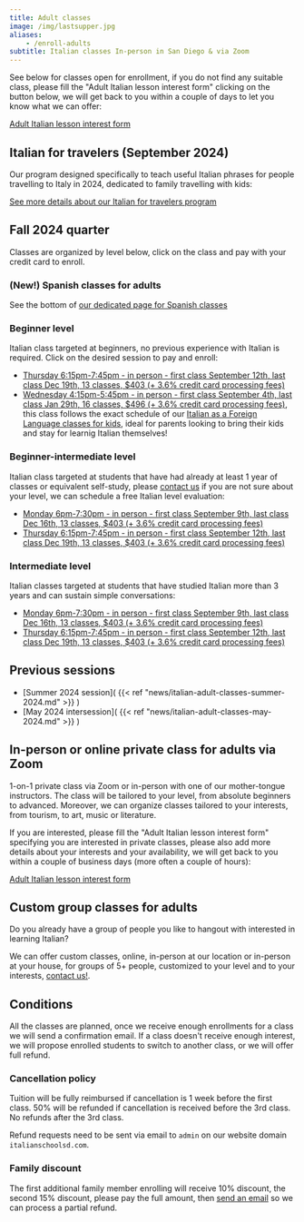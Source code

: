 ```yaml
---
title: Adult classes
image: /img/lastsupper.jpg
aliases:
    - /enroll-adults
subtitle: Italian classes In-person in San Diego & via Zoom
---
```


See below for classes open for enrollment, if you do not find any suitable class, please fill the "Adult Italian lesson interest form" clicking on the button below,
we will get back to you within a couple of days to let you know what we can offer:

<div class="tc">
<a href="https://forms.gle/LHR7Htpeb3mQzV838" class="btn raise">Adult Italian lesson interest form</a>
</div>

## Italian for travelers (September 2024)

Our program designed specifically to teach useful Italian phrases for people travelling to Italy in 2024, dedicated to family travelling with kids:

[See more details about our Italian for travelers program](/travelers)


## Fall 2024 quarter

Classes are organized by level below, click on the class and pay with your credit card to enroll.

### (New!) Spanish classes for adults

See the bottom of [our dedicated page for Spanish classes](/spanish)

### Beginner level

Italian class targeted at beginners, no previous experience with Italian is required. Click on the desired session to pay and enroll:

* [Thursday 6:15pm-7:45pm - in person - first class September 12th, last class Dec 19th, 13 classes, $403 (+ 3.6% credit card processing fees)](https://link.waveapps.com/zr3jb2-95asr8)
* [Wednesday 4:15pm-5:45pm - in person - first class September 4th, last class Jan 29th, 16 classes, $496 (+ 3.6% credit card processing fees)](https://link.waveapps.com/4rrdfr-dnzxag), this class follows the exact schedule of our [Italian as a Foreign Language classes for kids](/classes), ideal for parents looking to bring their kids and stay for learnig Italian themselves!

### Beginner-intermediate level

Italian class targeted at students that have had already at least 1 year of classes or equivalent self-study, please [contact us](/contact) if you are not sure about your level, we can schedule a free Italian level evaluation:

* [Monday 6pm-7:30pm - in person - first class September 9th, last class Dec 16th, 13 classes, $403 (+ 3.6% credit card processing fees)](https://link.waveapps.com/2pvhww-rx228k)
* [Thursday 6:15pm-7:45pm - in person - first class September 12th, last class Dec 19th, 13 classes, $403 (+ 3.6% credit card processing fees)](https://link.waveapps.com/xxztya-xsvdax)

### Intermediate level

Italian classes targeted at students that have studied Italian more than 3 years and can sustain simple conversations:

* [Monday 6pm-7:30pm - in person - first class September 9th, last class Dec 16th, 13 classes, $403 (+ 3.6% credit card processing fees)](https://link.waveapps.com/dkbkjs-c9mcqu)
* [Thursday 6:15pm-7:45pm - in person - first class September 12th, last class Dec 19th, 13 classes, $403 (+ 3.6% credit card processing fees)](https://link.waveapps.com/eaqxrz-qtmtqp)


## Previous sessions

* [Summer 2024 session]( {{< ref "news/italian-adult-classes-summer-2024.md" >}} )
* [May 2024 intersession]( {{< ref "news/italian-adult-classes-may-2024.md" >}} )

## In-person or online private class for adults via Zoom

1-on-1 private class via Zoom or in-person with one of our mother-tongue instructors. The class will be tailored to your level, from absolute beginners to advanced. Moreover, we can organize classes tailored to your interests, from tourism, to art, music or literature.

If you are interested, please fill the "Adult Italian lesson interest form" specifying you are interested in private classes, please also add more details about your interests and your availability, we will get back to you within a couple of business days (more often a couple of hours):

<div class="tc">
<a href="https://forms.gle/LHR7Htpeb3mQzV838" class="btn raise">Adult Italian lesson interest form</a>
</div>

## Custom group classes for adults

Do you already have a group of people you like to hangout with interested in learning Italian?

We can offer custom classes, online, in-person at our location or in-person at your house, for groups of 5+ people, customized to your level and to your interests, [contact us!](/contact).

## Conditions

All the classes are planned, once we receive enough enrollments for a class we will send a confirmation email. If a class doesn't receive enough interest, we will propose enrolled students to switch to another class, or we will offer full refund.

### Cancellation policy

Tuition will be fully reimbursed if cancellation is 1 week before the first class.
50% will be refunded if cancellation is received before the 3rd class. No refunds after the 3rd class.

Refund requests need to be sent via email to `admin` on our website domain `italianschoolsd.com`.

### Family discount

The first additional family member enrolling will receive 10% discount, the second 15% discount, please pay the full amount, then [send an email](https://www.italianschoolsd.com/contact/) so we can process a partial refund.
